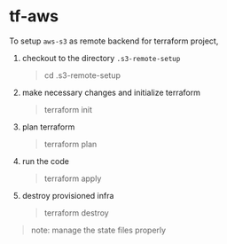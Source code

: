 # tf-aws

To setup `aws-s3` as remote backend for terraform project, 
1. checkout to the directory `.s3-remote-setup`
    > cd .s3-remote-setup
2. make necessary changes and initialize terraform
    > terraform init
3. plan terraform
    > terraform plan
4. run the code
    > terraform apply 
5. destroy provisioned infra
    > terraform destroy 


> note: manage the state files properly

                        